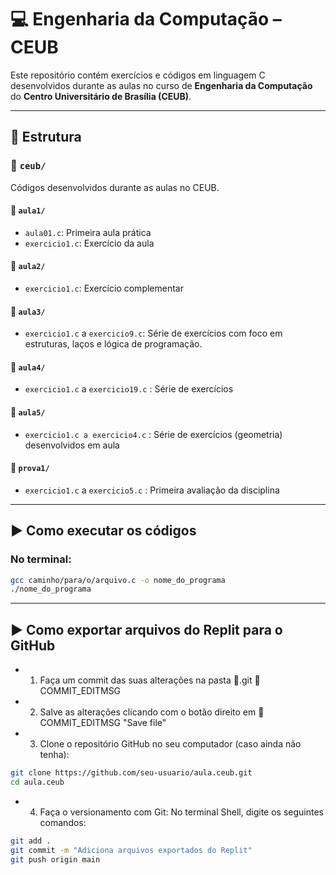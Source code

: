 # 💻 Engenharia da Computação – CEUB

Este repositório contém exercícios e códigos em linguagem C desenvolvidos durante as aulas no curso de **Engenharia da Computação** do **Centro Universitário de Brasília (CEUB)**.

---

## 📁 Estrutura

### 📂 `ceub/`  
Códigos desenvolvidos durante as aulas no CEUB.

#### 📂 `aula1/`
- `aula01.c`: Primeira aula prática
- `exercicio1.c`: Exercício da aula

#### 📂 `aula2/`
- `exercicio1.c`: Exercício complementar

#### 📂 `aula3/`
- `exercicio1.c` a `exercicio9.c`: Série de exercícios com foco em estruturas, laços e lógica de programação.

#### 📂 `aula4/`
- `exercicio1.c` a `exercicio19.c` : Série de exercícios

#### 📂 `aula5/`
- `exercicio1.c a exercicio4.c` : Série de exercícios (geometria) desenvolvidos em aula

#### 📂 `prova1/`
- `exercicio1.c` a `exercicio5.c` : Primeira avaliação da disciplina

---

## ▶️ Como executar os códigos

### No terminal:
```bash
gcc caminho/para/o/arquivo.c -o nome_do_programa
./nome_do_programa
```

---
  
## ▶️ Como exportar arquivos do Replit para o GitHub
 
- 1. Faça um commit das suas alterações na pasta 📁.git 📂COMMIT_EDITMSG

- 2. Salve as alterações clicando com o botão direito em 📂COMMIT_EDITMSG "Save file"

- 3. Clone o repositório GitHub no seu computador (caso ainda não tenha):
```bash
git clone https://github.com/seu-usuario/aula.ceub.git
cd aula.ceub
```

- 4. Faça o versionamento com Git:
No terminal Shell, digite os seguintes comandos:
```bash
git add .
git commit -m "Adiciona arquivos exportados do Replit"
git push origin main
```


